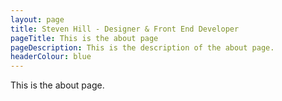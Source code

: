```yaml
---
layout: page
title: Steven Hill - Designer & Front End Developer
pageTitle: This is the about page
pageDescription: This is the description of the about page.
headerColour: blue
---
```

This is the about page.